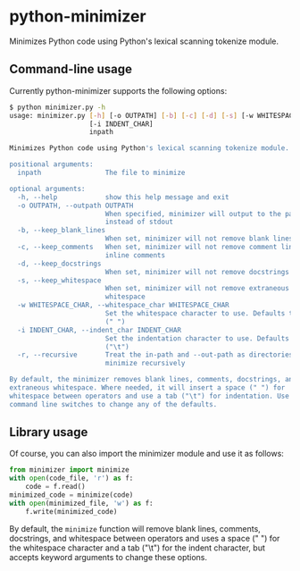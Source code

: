 # python-minimizer
Minimizes Python code using Python's lexical scanning tokenize module.
## Command-line usage
Currently python-minimizer supports the following options:
```sh
$ python minimizer.py -h
usage: minimizer.py [-h] [-o OUTPATH] [-b] [-c] [-d] [-s] [-w WHITESPACE_CHAR]
                    [-i INDENT_CHAR]
                    inpath

Minimizes Python code using Python's lexical scanning tokenize module.

positional arguments:
  inpath                The file to minimize

optional arguments:
  -h, --help            show this help message and exit
  -o OUTPATH, --outpath OUTPATH
                        When specified, minimizer will output to the path
                        instead of stdout
  -b, --keep_blank_lines
                        When set, minimizer will not remove blank lines.
  -c, --keep_comments   When set, minimizer will not remove comment lines and
                        inline comments
  -d, --keep_docstrings
                        When set, minimizer will not remove docstrings
  -s, --keep_whitespace
                        When set, minimizer will not remove extraneous
                        whitespace
  -w WHITESPACE_CHAR, --whitespace_char WHITESPACE_CHAR
                        Set the whitespace character to use. Defaults to space
                        (" ")
  -i INDENT_CHAR, --indent_char INDENT_CHAR
                        Set the indentation character to use. Defaults to tab
                        ("\t")
  -r, --recursive       Treat the in-path and --out-path as directories to
                        minimize recursively

By default, the minimizer removes blank lines, comments, docstrings, and
extraneous whitespace. Where needed, it will insert a space (" ") for
whitespace between operators and use a tab ("\t") for indentation. Use the
command line switches to change any of the defaults.
```
## Library usage
Of course, you can also import the minimizer module and use it as follows:
```python
from minimizer import minimize
with open(code_file, 'r') as f:
    code = f.read()
minimized_code = minimize(code)
with open(minimized_file, 'w') as f:
    f.write(minimized_code)
```
By default, the ```minimize``` function will remove blank lines, comments, docstrings, and whitespace between operators and uses a space (" ") for the whitespace character and a tab ("\t") for the indent character, but accepts keyword arguments to change these options.
